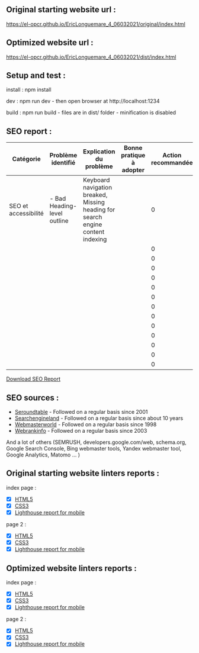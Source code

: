## Original starting website url :

https://el-opcr.github.io/EricLonguemare_4_06032021/original/index.html

## Optimized website url :

https://el-opcr.github.io/EricLonguemare_4_06032021/dist/index.html

## Setup and test :

install : npm install

dev : npm run dev - then open browser at http://localhost:1234

build : npm run build - files are in dist/ folder - minification is disabled

## SEO report :

| Catégorie               | Problème identifié | Explication du problème | Bonne pratique à adopter | Action recommandée | Complexité | Priorité | Référence |
|-------------------------|--------------------|-------------------------|--------------------------|--------------------|------------|----------|-----------|
| SEO et accessibilité    | - Bad Heading-level outline |  Keyboard navigation breaked,  Missing heading for search engine content indexing             |                          | 0                  |      XS    |    XXXL  |  W3C HTML linter         |
|                         |                    |                         |                          | 0                  |            |          |           |
|                         |                    |                         |                          | 0                  |            |          |           |
|                         |                    |                         |                          | 0                  |            |          |           |
|                         |                    |                         |                          | 0                  |            |          |           |
|                         |                    |                         |                          | 0                  |            |          |           |
|                         |                    |                         |                          | 0                  |            |          |           |
|                         |                    |                         |                          | 0                  |            |          |           |
|                         |                    |                         |                          | 0                  |            |          |           |
|                         |                    |                         |                          | 0                  |            |          |           |
|                         |                    |                         |                          | 0                  |            |          |           |
|                         |                    |                         |                          | 0                  |            |          |           |
|                         |                    |                         |                          | 0                  |            |          |           |
|                         |                    |                         |                          | 0                  |            |          |           |

[Download SEO Report](https://github.com/el-opcr/EricLonguemare_4_06032021/raw/master/SEO_Report/Audit-SEO.xlsx)

## SEO sources :

- [Seroundtable](https://www.seroundtable.com/) - Followed on a regular basis since 2001
- [Searchengineland](https://searchengineland.com/) - Followed on a regular basis since about 10 years
- [Webmasterworld](https://www.webmasterworld.com/) - Followed on a regular basis since 1998
- [Webrankinfo](https://www.webrankinfo.com/) - Followed on a regular basis since 2003

And a lot of others (SEMRUSH, developers.google.com/web, schema.org, Google Search Console, Bing webmaster tools, Yandex
webmaster tool, Google Analytics, Matomo ... )

## Original starting website linters reports :

index page :

- [x] [HTML5](https://validator.w3.org/nu/?showsource=yes&showoutline=yes&showimagereport=yes&doc=https%3A%2F%2Fel-opcr.github.io%2FEricLonguemare_4_06032021%2Foriginal%2F)
- [x] [CSS3](https://jigsaw.w3.org/css-validator/validator?uri=https://el-opcr.github.io/EricLonguemare_4_06032021/original/&profile=css3svg&usermedium=all&warning=1&vextwarning=&lang=fr)
- [x] [Lighthouse report for mobile](https://lighthouse-dot-webdotdevsite.appspot.com//lh/html?url=https%3A%2F%2Fel-opcr.github.io%2FEricLonguemare_4_06032021%2Foriginal%2F)

page 2 :

- [x] [HTML5](https://validator.w3.org/nu/?showsource=yes&showoutline=yes&showimagereport=yes&doc=https%3A%2F%2Fel-opcr.github.io%2FEricLonguemare_4_06032021%2Foriginal%2Fpage2.html)
- [x] [CSS3](https://jigsaw.w3.org/css-validator/validator?uri=https://el-opcr.github.io/EricLonguemare_4_06032021/original/page2.html&profile=css3svg&usermedium=all&warning=1&vextwarning=&lang=fr)
- [x] [Lighthouse report for mobile](https://lighthouse-dot-webdotdevsite.appspot.com//lh/html?url=https%3A%2F%2Fel-opcr.github.io%2FEricLonguemare_4_06032021%2Foriginal%2Fpage2.html)

## Optimized website linters reports :

index page :

- [x] [HTML5](https://validator.w3.org/nu/?showsource=yes&showoutline=yes&showimagereport=yes&doc=https%3A%2F%2Fel-opcr.github.io%2FEricLonguemare_4_06032021%2Fdist%2F)
- [x] [CSS3](https://jigsaw.w3.org/css-validator/validator?uri=https://el-opcr.github.io/EricLonguemare_4_06032021/dist/&profile=css3svg&usermedium=all&warning=1&vextwarning=&lang=fr)
- [x] [Lighthouse report for mobile](https://lighthouse-dot-webdotdevsite.appspot.com//lh/html?url=https%3A%2F%2Fel-opcr.github.io%2FEricLonguemare_4_06032021%2Fdist%2F)

page 2 :

- [x] [HTML5](https://validator.w3.org/nu/?showsource=yes&showoutline=yes&showimagereport=yes&doc=https%3A%2F%2Fel-opcr.github.io%2FEricLonguemare_4_06032021%2Fdist%2Fpage2.html)
- [x] [CSS3](https://jigsaw.w3.org/css-validator/validator?uri=https://el-opcr.github.io/EricLonguemare_4_06032021/dist/page2.html&profile=css3svg&usermedium=all&warning=1&vextwarning=&lang=fr)
- [x] [Lighthouse report for mobile](https://lighthouse-dot-webdotdevsite.appspot.com//lh/html?url=https%3A%2F%2Fel-opcr.github.io%2FEricLonguemare_4_06032021%2Fdist%2Fpage2.html)
